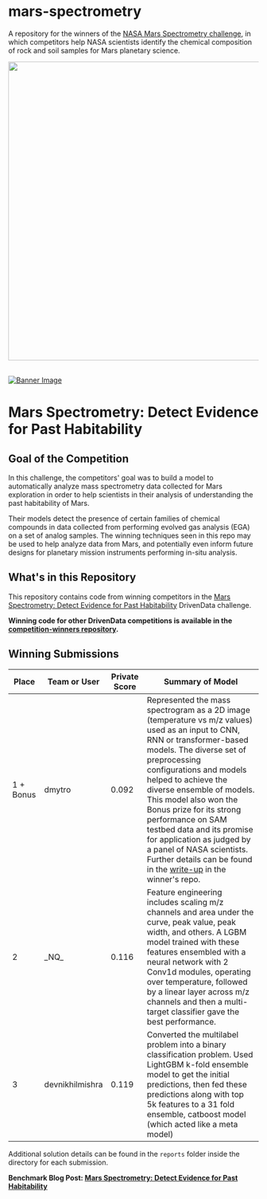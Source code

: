 # mars-spectrometry
A repository for the winners of the [NASA Mars Spectrometry challenge](https://mars.drivendata.org/), in which competitors help NASA scientists identify the chemical composition of rock and soil samples for Mars planetary science.

[<img src='https://s3.amazonaws.com/drivendata-public-assets/logo-white-blue.png' width='600'>](https://www.drivendata.org/)
<br><br>

[![Banner Image](https://drivendata-public-assets.s3.amazonaws.com/nasa-mars-curiosity.jpg)](https://mars.drivendata.org/)

# Mars Spectrometry: Detect Evidence for Past Habitability

## Goal of the Competition
In this challenge, the competitors' goal was to build a model to automatically analyze mass spectrometry data collected for Mars exploration in order to help scientists in their analysis of understanding the past habitability of Mars.

Their models detect the presence of certain families of chemical compounds in data collected from performing evolved gas analysis (EGA) on a set of analog samples. The winning techniques seen in this repo may be used to help analyze data from Mars, and potentially even inform future designs for planetary mission instruments performing in-situ analysis. 

## What's in this Repository

This repository contains code from winning competitors in the [Mars Spectrometry: Detect Evidence for Past Habitability](https://www.drivendata.org/competitions/<https://www.drivendata.org/competitions/93/nasa-mars-spectrometry/>) DrivenData challenge.

**Winning code for other DrivenData competitions is available in the [competition-winners repository](https://github.com/drivendataorg/competition-winners).**

## Winning Submissions

Place | Team or User | Private Score | Summary of Model
--- | --- | ---   | ---
1 + Bonus  | dmytro | 0.092 | Represented the mass spectrogram as a 2D image (temperature vs m/z values) used as an input to CNN, RNN or transformer-based models. The diverse set of preprocessing configurations and models helped to achieve the diverse ensemble of models. This model also won the Bonus prize for its strong performance on SAM testbed data and its promise for application as judged by a panel of NASA scientists. Further details can be found in the [write-up](https://github.com/drivendataorg/mars-spectrometry/blob/main/1st%20Place/reports/DrivenData-MarsSpectrometry-BonusPrize-Documentation.pdf) in the winner's repo.
2   | \_NQ\_ | 0.116 | Feature engineering includes scaling m/z channels and area under the curve, peak value, peak width, and others. A LGBM model trained with these features ensembled with a neural network with 2 Conv1d modules, operating over temperature, followed by a linear layer across m/z channels and then a multi-target classifier gave the best performance.
3   | devnikhilmishra | 0.119 | Converted the multilabel problem into a binary classification problem. Used LightGBM k-fold ensemble model to get the initial predictions, then fed these predictions along with top 5k features to a 31 fold ensemble, catboost model  (which acted like a meta model)

Additional solution details can be found in the `reports` folder inside the directory for each submission.

**Benchmark Blog Post: [Mars Spectrometry: Detect Evidence for Past Habitability](<https://www.drivendata.co/blog/mars-spectrometry-benchmark/>)**
